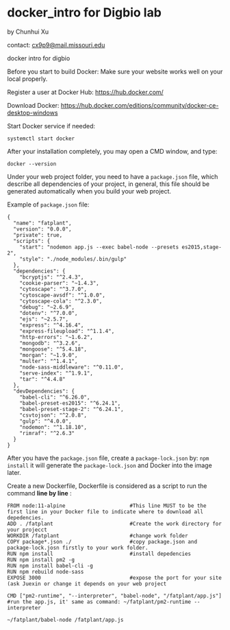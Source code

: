 # docker_intro for Digbio lab 
by Chunhui Xu 

contact: cx9p9@mail.missouri.edu

docker intro for digbio

Before you start to build Docker:
Make sure your website works well on your local properly.


Register a user at Docker Hub:
https://hub.docker.com/

Download Docker:
https://hub.docker.com/editions/community/docker-ce-desktop-windows

Start Docker service if needed:
```
systemctl start docker
```

After your installation completely, you may open a CMD window, and type:
```
docker --version
```


Under your web project folder, you need to have a `package.json` file, which describe all dependencies of your project,
in general, this file should be generated automatically when you build your web project.

Example of `package.json` file:

```
{
  "name": "fatplant",
  "version": "0.0.0",
  "private": true,
  "scripts": {
    "start": "nodemon app.js --exec babel-node --presets es2015,stage-2",
    "style": "./node_modules/.bin/gulp"
  },
  "dependencies": {
    "bcryptjs": "^2.4.3",
    "cookie-parser": "~1.4.3",
    "cytoscape": "^3.7.0",
    "cytoscape-avsdf": "^1.0.0",
    "cytoscape-cola": "^2.3.0",
    "debug": "~2.6.9",
    "dotenv": "^7.0.0",
    "ejs": "~2.5.7",
    "express": "^4.16.4",
    "express-fileupload": "^1.1.4",
    "http-errors": "~1.6.2",
    "mongodb": "^3.2.6",
    "mongoose": "^5.4.18",
    "morgan": "~1.9.0",
    "multer": "^1.4.1",
    "node-sass-middleware": "^0.11.0",
    "serve-index": "^1.9.1",
    "tar": "^4.4.8"
  },
  "devDependencies": {
    "babel-cli": "^6.26.0",
    "babel-preset-es2015": "^6.24.1",
    "babel-preset-stage-2": "^6.24.1",
    "csvtojson": "^2.0.8",
    "gulp": "^4.0.0",
    "nodemon": "^1.18.10",
    "rimraf": "^2.6.3"
  }
} 
```

After you have the `package.json` file, create a `package-lock.json` by:
``
npm install
``
it will generate the `package-lock.json` and Docker into the image later.



Create a new Dockerfile,
Dockerfile is considered as a script to run the command **line by line** :
```
FROM node:11-alpine                     #This line MUST to be the first line in your Docker file to indicate where to download all depedencies.
ADD . /fatplant                         #Create the work directory for your projecct
WORKDIR /fatplant                       #change work folder
COPY package*.json ./                   #copy package.json and package-lock.josn firstly to your work folder.
RUN npm install                         #install depedencies 
RUN npm install pm2 -g
RUN npm install babel-cli -g
RUN npm rebuild node-sass
EXPOSE 3000                             #expose the port for your site (ask Juexin or change it depends on your web project

CMD ["pm2-runtime", "--interpreter", "babel-node", "/fatplant/app.js"]  #run the app.js, it' same as command: ~/fatplant/pm2-runtime --interpreter
                                                                                                              ~/fatplant/babel-node /fatplant/app.js
```
